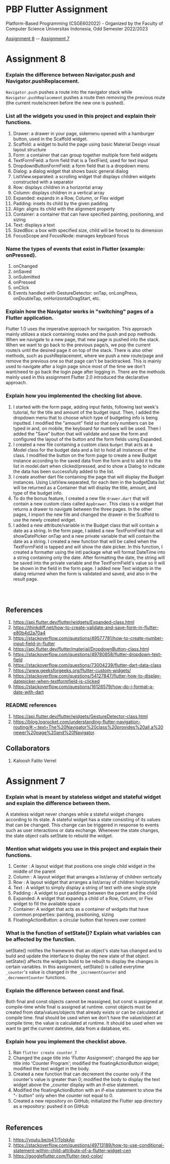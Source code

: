 # PBP Flutter Assignment

Platform-Based Programming (CSGE602022) - Organized by the Faculty of Computer Science Universitas Indonesia, Odd Semester 2022/2023

[Assignment 8](#assignment-8) -- [Assignment 7](#assignment-7)

# Assignment 8
### Explain the difference between Navigator.push and Navigator.pushReplacement.
`Navigator.push` pushes a route into the navigator stack while `Navigator.pushReplacement` pushes a route then removing the previous route (the current route/screen before the new one is pushed).

### List all the widgets you used in this project and explain their functions.
1. Drawer: a drawer in your page, sidemenu opened with a hamburger button, used in the Scaffold widget.
2. Scaffold: a widget to build the page using basic Material Design visual layout structure
3. Form: a container that can group together multiple form field widgets
4. TextFormField: a form field that is a TextField, used for text input
5. DropdownButtonFormField: a form field that is a dropdown menu.
6. Dialog: a dialog widget that shows basic general dialog
7. ListView.separated: a scrolling widget that displays children widgets constructed with a separator
8. Row: displays children in a horizontal array
9. Column: displays children in a vertical array
10. Expanded: expands in a Row, Column, or Flex widget
11. Padding: insets its child by the given padding
12. Align: aligns its child with the alignment property
13. Container: a container that can have specified painting, positioning, and sizing
14. Text: displays a text
15. SizedBox: a box with specified size, child will be forced to its dimension
16. FocusScope and FocusNode: manages keyboard focus

### Name the types of events that exist in Flutter (example: onPressed).
1. onChanged
2. onSaved
3. onSubmitted
4. onPressed
5. onClick
6. Events handled with GestureDetector: onTap, onLongPress, onDoubleTap, onHorizontalDragStart, etc.

### Explain how the Navigator works in "switching" pages of a Flutter application.
Flutter 1.0 uses the imperative approach for navigation. This approach mainly utilizes a stack containing routes and the push and pop methods. When we navigate to a new page, that new page is pushed into the stack. When we want to go back to the previous page/s, we pop the current route/s until the desired page it on top of the stack. There is also other methods, such as pushReplacement, where we push a new route/page and remove the previous one so that page can't be backtracked. This is mainly used to navigate after a login page since most of the time we don't want/need to go back the login page after logging in. There are the methods mainly used in this assignment
Flutter 2.0 introduced the declarative approach.

### Explain how you implemented the checking list above.
1. I started with the form page, adding input fields, following last week's tutorial, for the title and amount of the budget input. Then, I added the dropdown menu that to choose which type of budgeting info is being inputted. I modified the "amount" field so that only numbers can be typed in and, on mobile, the keyboard for numbers will be used. Then I added the "Save" button that will validate and save the form and configured the layout of the button and the form fields using Expanded.
2. I created a new file containing a custom class `Budget` that acts as a Model class for the budget data and a list to hold all instances of the class. I modified the button on the form page to create a new Budget instance according to the saved data from the form and to add it to the list in model.dart when clicked/pressed, and to show a Dialog to indicate the data has been successfully added to the list.
3. I create another dart file containing the page that will display the Budget instances. Using ListView.separated, for each item in the budgetData list will be returned as a Container that will display the title, amount, and type of the budget info. 
4. To do the bonus feature, I created a new file `drawer.dart` that will contain a new custom class called `AppDrawer`. This class is a widget that returns a drawer to navigate between the three pages. In the other pages, I import the new file and changed the drawer in the Scaffold to use the newly created widget.
5. I added a new attribute/variable in the Budget class that will contain a date as a string. In the form page, I added a new TextFormField that will showDatePicker onTap and a new private variable that will contain the date as a string. I created a new function that will be called when the TextFormField is tapped and will show the date picker. In this function, I created a formatter using the intl package what will format DateTime into a string containing only the date. After formatting the date, the string will be saved into the private variable and the TextFormField's value so it will be shown in the field in the form page. I added new Text widgets in the dialog returned when the form is validated and saved, and also in the result page.

<br><br>
## References
1. https://api.flutter.dev/flutter/widgets/Expanded-class.html
2. https://thinkdiff.net/how-to-create-validate-and-save-form-in-flutter-e80b4d2a70a4
3. https://stackoverflow.com/questions/49577781/how-to-create-number-input-field-in-flutter
4. https://api.flutter.dev/flutter/material/DropdownButton-class.html
5. https://stackoverflow.com/questions/49780858/flutter-dropdown-text-field
6. https://stackoverflow.com/questions/73004239/flutter-dart-data-class
7. https://www.geeksforgeeks.org/flutter-custom-widgets/
8. https://stackoverflow.com/questions/54127847/flutter-how-to-display-datepicker-when-textformfield-is-clicked
9. https://stackoverflow.com/questions/16126579/how-do-i-format-a-date-with-dart
### README references
1. https://api.flutter.dev/flutter/widgets/GestureDetector-class.html
2. https://blog.logrocket.com/understanding-flutter-navigation-routing/#:~:text=The%20Navigator%20class%20provides%20all,a%20newer%20page%20and%20Navigator.
## Collaborators
1. Kaloosh Falito Verrel

# Assignment 7
### Explain what is meant by stateless widget and stateful widget and explain the difference between them.
A stateless widget never changes while a stateful widget changes according to its state. A stateful widget has a state consisting of its values that can be changed. This change can be triggered in response to events such as user interactions or data exchange. Whenever the state changes, the state object calls setState to rebuild the widget.

### Mention what widgets you use in this project and explain their functions.
1. Center  : A layout widget that positions one single child widget in the middle of the parent
2. Column  : A layout widget that arranges a list/array of children vertically
3. Row     : A layout widget that arranges a list/array of children horizontally
4. Text    : A widget to simply display a string of text with one single style
5. Padding : A widget to put paddings between the parent and the child
6. Expanded: A widget that expands a child of a Row, Column, or Flex widget to fill the available space
7. Container: A widget that acts as a container of widgets that have common properties: painting, positioning, sizing
8. FloatingActionButton: a circular button that hovers over content

### What is the function of setState()? Explain what variables can be affected by the function.
setState() notifies the framework that an object's state has changed and to build and update the interface to display the new state of that object. setState() affects the widgets build to be rebuilt to display the changes in certain variables. In this assignment, setState() is called everytime `_counter`'s value is changed in the `_incrementCounter` and `_decrementCounter` functions.

### Explain the difference between const and final.
Both final and const objects cannot be reassigned, but const is assigned at compile-time while final is assigned at runtime. const objects must be created from data/values/objects that already exists or can be calculated at compile time. final should be used when we don't have the value/object at compile time; the value is calculated at runtime. It should be used when we want to get the current datetime, data from a database, etc.

### Explain how you implement the checklist above.
1. Ran `flutter create counter_7`
2. Changed the page title into 'Flutter Assignment'; changed the app bar title into 'Counter Program'; modified the floatingActionButton widget; modified the text widget in the body.
3. Created a new function that can decrement the counter only if the counter's value is greater than 0; modified the body to display the text widget above the _counter display with an if-else statement.
4. Modified the floatingActionButton with an if-else statement to show the "- button" only when the counter not equal to 0.
5. Created a new repository on GitHub; initialized the Flutter app directory as a repository: pushed it on GitHub
<br><br>
## References
1. https://youtu.be/p4TrTolskAo
2. https://stackoverflow.com/questions/49713189/how-to-use-conditional-statement-within-child-attribute-of-a-flutter-widget-cen
3. https://googleflutter.com/flutter-text-color/
